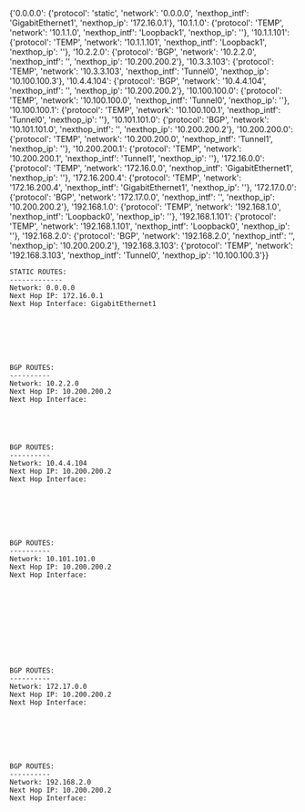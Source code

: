 

                        
                        
                        
                        
                        
                        
                        
                        
                        
                        
                        
                        
                        
                        
                        
                        
                        
                        

{'0.0.0.0': {'protocol': 'static', 'network': '0.0.0.0', 'nexthop_intf': 'GigabitEthernet1', 'nexthop_ip': '172.16.0.1'}, '10.1.1.0': {'protocol': 'TEMP', 'network': '10.1.1.0', 'nexthop_intf': 'Loopback1', 'nexthop_ip': ''}, '10.1.1.101': {'protocol': 'TEMP', 'network': '10.1.1.101', 'nexthop_intf': 'Loopback1', 'nexthop_ip': ''}, '10.2.2.0': {'protocol': 'BGP', 'network': '10.2.2.0', 'nexthop_intf': '', 'nexthop_ip': '10.200.200.2'}, '10.3.3.103': {'protocol': 'TEMP', 'network': '10.3.3.103', 'nexthop_intf': 'Tunnel0', 'nexthop_ip': '10.100.100.3'}, '10.4.4.104': {'protocol': 'BGP', 'network': '10.4.4.104', 'nexthop_intf': '', 'nexthop_ip': '10.200.200.2'}, '10.100.100.0': {'protocol': 'TEMP', 'network': '10.100.100.0', 'nexthop_intf': 'Tunnel0', 'nexthop_ip': ''}, '10.100.100.1': {'protocol': 'TEMP', 'network': '10.100.100.1', 'nexthop_intf': 'Tunnel0', 'nexthop_ip': ''}, '10.101.101.0': {'protocol': 'BGP', 'network': '10.101.101.0', 'nexthop_intf': '', 'nexthop_ip': '10.200.200.2'}, '10.200.200.0': {'protocol': 'TEMP', 'network': '10.200.200.0', 'nexthop_intf': 'Tunnel1', 'nexthop_ip': ''}, '10.200.200.1': {'protocol': 'TEMP', 'network': '10.200.200.1', 'nexthop_intf': 'Tunnel1', 'nexthop_ip': ''}, '172.16.0.0': {'protocol': 'TEMP', 'network': '172.16.0.0', 'nexthop_intf': 'GigabitEthernet1', 'nexthop_ip': ''}, '172.16.200.4': {'protocol': 'TEMP', 'network': '172.16.200.4', 'nexthop_intf': 'GigabitEthernet1', 'nexthop_ip': ''}, '172.17.0.0': {'protocol': 'BGP', 'network': '172.17.0.0', 'nexthop_intf': '', 'nexthop_ip': '10.200.200.2'}, '192.168.1.0': {'protocol': 'TEMP', 'network': '192.168.1.0', 'nexthop_intf': 'Loopback0', 'nexthop_ip': ''}, '192.168.1.101': {'protocol': 'TEMP', 'network': '192.168.1.101', 'nexthop_intf': 'Loopback0', 'nexthop_ip': ''}, '192.168.2.0': {'protocol': 'BGP', 'network': '192.168.2.0', 'nexthop_intf': '', 'nexthop_ip': '10.200.200.2'}, '192.168.3.103': {'protocol': 'TEMP', 'network': '192.168.3.103', 'nexthop_intf': 'Tunnel0', 'nexthop_ip': '10.100.100.3'}}


   
    STATIC ROUTES: 
    ------------- 
    Network: 0.0.0.0
    Next Hop IP: 172.16.0.1
    Next Hop Interface: GigabitEthernet1
   

   

   

   
    BGP ROUTES: 
    ---------- 
    Network: 10.2.2.0
    Next Hop IP: 10.200.200.2
    Next Hop Interface: 
   

   

   
    BGP ROUTES: 
    ---------- 
    Network: 10.4.4.104
    Next Hop IP: 10.200.200.2
    Next Hop Interface: 
   

   

   

   
    BGP ROUTES: 
    ---------- 
    Network: 10.101.101.0
    Next Hop IP: 10.200.200.2
    Next Hop Interface: 
   

   

   

   

   

   
    BGP ROUTES: 
    ---------- 
    Network: 172.17.0.0
    Next Hop IP: 10.200.200.2
    Next Hop Interface: 
   

   

   

   
    BGP ROUTES: 
    ---------- 
    Network: 192.168.2.0
    Next Hop IP: 10.200.200.2
    Next Hop Interface: 
   

   


